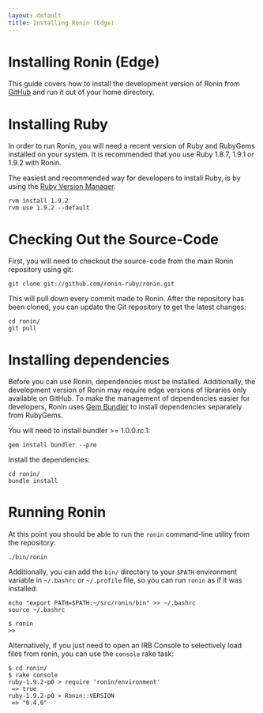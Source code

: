 ```yaml
---
layout: default
title: Installing Ronin (Edge)
---
```


# Installing Ronin (Edge)

This guide covers how to install the development version of Ronin from
[GitHub](http://github.com/ronin-ruby/) and run it out of your
home directory.

# Installing Ruby

In order to run Ronin, you will need a recent version of Ruby and RubyGems
installed on your system. It is recommended that you use Ruby 1.8.7, 1.9.1
or 1.9.2 with Ronin.

The easiest and recommended way for developers to install Ruby, is by using
the [Ruby Version Manager](http://rvm.beginrescueend.com/).

    rvm install 1.9.2
    rvm use 1.9.2 --default

# Checking Out the Source-Code

First, you will need to checkout the source-code from the main Ronin
repository using git:

    git clone git://github.com/ronin-ruby/ronin.git

This will pull down every commit made to Ronin. After the repository has
been cloned, you can update the Git repository to get the latest changes:

    cd ronin/
    git pull

# Installing dependencies

Before you can use Ronin, dependencies must be installed. Additionally, the
development version of Ronin may require edge versions of libraries
only available on GitHub. To make the management of dependencies easier for
developers, Ronin uses [Gem Bundler](http://gembundler.com/) to install
dependencies separately from RubyGems.

You will need to install bundler >= 1.0.0.rc.1:

    gem install bundler --pre

Install the dependencies:

    cd ronin/
    bundle install

# Running Ronin

At this point you should be able to run the `ronin` command-line utility
from the repository:

    ./bin/ronin

Additionally, you can add the `bin/` directory to your `$PATH`
environment variable in `~/.bashrc` or `~/.profile` file, so you can run
`ronin` as if it was installed:

    echo "export PATH=$PATH:~/src/ronin/bin" >> ~/.bashrc
    source ~/.bashrc

    $ ronin
    >>

Alternatively, if you just need to open an IRB Console to selectively load files from ronin, you can use the `console` rake task:

    $ cd ronin/
    $ rake console
    ruby-1.9.2-p0 > require 'ronin/environment'
     => true
    ruby-1.9.2-p0 > Ronin::VERSION
     => "0.4.0"


